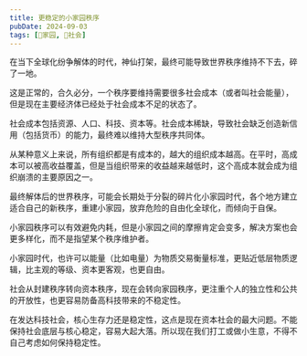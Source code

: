 ```yaml
---
title: 更稳定的小家园秩序
pubDate: 2024-09-03
tags: [🏡家园, 👫社会]
---
```


在当下全球化纷争解体的时代，神仙打架，最终可能导致世界秩序维持不下去，碎了一地。

这是正常的，合久必分，一个秩序要维持需要很多社会成本（或者叫社会能量），但是现在主要经济体已经处于社会成本不足的状态了。

社会成本包括资源、人口、科技、资本等。社会成本稀缺，导致社会缺乏创造新信用（包括货币）的能力，最终难以维持大型秩序共同体。

从某种意义上来说，所有组织都是有成本的，越大的组织成本越高。在平时，高成本可以被高收益覆盖，但是当组织带来的收益越来越低时，这个高成本就会成为组织崩溃的主要原因之一。

最终解体后的世界秩序，可能会长期处于分裂的碎片化小家园时代，各个地方建立适合自己的新秩序，重建小家园，放弃危险的自由化全球化，而倾向于自保。

小家园秩序可以有效避免内耗，但是小家园之间的摩擦肯定会变多，解决方案也会更多样化，而不是指望某个秩序维护者。

小家园时代，也许可以能量（比如电量）为物质交易衡量标准，更贴近低层物质逻辑，比主观的等级、资本更客观，也更自由。

社会从封建秩序转向资本秩序，现在会转向家园秩序，更注重个人的独立性和公共的开放性，也更容易防备高科技带来的不稳定性。

在发达科技社会，核心生存力还是稳定性，这点是现在资本社会的最大问题。不能保持社会底层与核心稳定，容易大起大落。所以现在我们打工或做小生意，不得不自己考虑如何保持稳定性。
